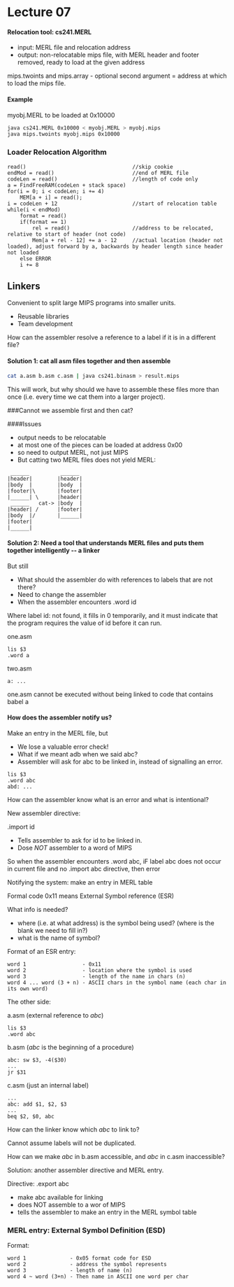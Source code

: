 # Lecture 07

#### Relocation tool: cs241.MERL
* input: MERL file and relocation address
* output: non-relocatable mips file, with MERL header and footer removed, ready to load at the given address

mips.twoints and mips.array - optional second argument = address at which to load the mips file.

#### Example
myobj.MERL to be loaded at 0x10000
```bash
java cs241.MERL 0x10000 < myobj.MERL > myobj.mips
java mips.twoints myobj.mips 0x10000
```

### Loader Relocation Algorithm
```
read()									//skip cookie
endMod = read()							//end of MERL file
codeLen = read()						//length of code only
a = FindFreeRAM(codeLen + stack space)
for(i = 0; i < codeLen; i += 4)
	MEM[a + i] = read();
i = codeLen + 12						//start of relocation table
while(i < endMod)
	format = read()
	if(format == 1)
		rel = read()					//address to be relocated, relative to start of header (not code)
		Mem[a + rel - 12] += a - 12		//actual location (header not loaded), adjust forward by a, backwards by header length since header not loaded
	else ERROR
	i += 8
```

## Linkers
Convenient to split large MIPS programs into smaller units. 

* Reusable libraries
* Team development

How can the assembler resolve a reference to a label if it is in a different file?

#### Solution 1: cat all asm files together and then assemble

```bash
cat a.asm b.asm c.asm | java cs241.binasm > result.mips
```
This will work, but why should we have to assemble these files more than once (i.e. every time we cat them into a larger project). 

###Cannot we assemble first and then cat?

####Issues

* output needs to be relocatable
* at most one of the pieces can be loaded at address 0x00
* so need to output MERL, not just MIPS
* But catting two MERL files does not yield MERL:

```
 ______          ______
|header|        |header|
|body  |        |body  |
|footer|\       |footer|
|______| \      |header|
 ______   cat-> |body  |
|header| /      |footer|
|body  |/       |______|
|footer|
|______|
```

#### Solution 2: Need a tool that understands MERL files and puts them together intelligently -- a linker

But still

* What should the assembler do with references to labels that are not there?
* Need to change the assembler
* When the assembler encounters .word id 

Where label id: not found, it fills in 0 temporarily, and it must indicate that the program requires the value of id before it can run.

one.asm
```assembly
lis $3
.word a
```
two.asm
```assembly
a: ...
```
one.asm cannot be executed without being linked to code that contains babel a

#### How does the assembler notify us?

Make an entry in the MERL file, but

* We lose a valuable error check!
* What if we meant adb when we said abc?
* Assembler will ask for abc to be linked in, instead of signalling an error.

```assembly
lis $3
.word abc
abd: ...
```
How can the assembler know what is an error and what is intentional?

New assembler directive:

.import id

* Tells assembler to ask for id to be linked in.
* Dose *NOT* assembler to a word of MIPS

So when the assembler encounters .word abc, iF label abc does not occur in current file and no .import abc directive, then error

Notifying the system: make an entry in MERL table

Formal code 0x11 means External Symbol reference (ESR)

What info is needed?

* where (i.e. at what address) is the symbol being used? (where is the blank we need to fill in?)
* what is the name of symbol?

Format of an ESR entry:

```
word 1					- 0x11
word 2					- location where the symbol is used
word 3					- length of the name in chars (n)
word 4 ... word (3 + n)	- ASCII chars in the symbol name (each char in its own word)
```

The other side:

a.asm (external reference to *abc*)
```assembly
lis $3
.word abc
```
b.asm (*abc* is the beginning of a procedure)
```assembly
abc: sw $3, -4($30)
...
jr $31
```
c.asm (just an internal label)
```assembly
...
abc: add $1, $2, $3
...
beq $2, $0, abc
```

How can the linker know which *abc* to link to? 

Cannot assume labels will not be duplicated.

How can we make *abc* in b.asm accessible, and *abc* in c.asm inaccessible?

Solution: another assembler directive and MERL entry.

Directive: .export abc 
* make abc available for linking
* does NOT assemble to a wor of MIPS
* tells the assembler to make an entry in the MERL symbol table

### MERL entry: External Symbol Definition (ESD)

Format:

```
word 1				- 0x05 format code for ESD
word 2				- address the symbol represents
word 3				- length of name (n)
word 4 ~ word (3+n)	- Then name in ASCII one word per char
```


